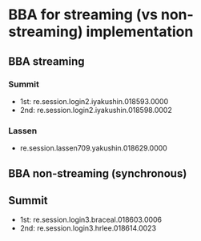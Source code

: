 # BBA for streaming (vs non-streaming) implementation

## BBA streaming

### Summit

- 1st: re.session.login2.iyakushin.018593.0000
- 2nd: re.session.login2.iyakushin.018598.0002

### Lassen

- re.session.lassen709.yakushin.018629.0000


## BBA non-streaming (synchronous)

## Summit

 - 1st: re.session.login3.braceal.018603.0006
 - 2nd: re.session.login3.hrlee.018614.0023
